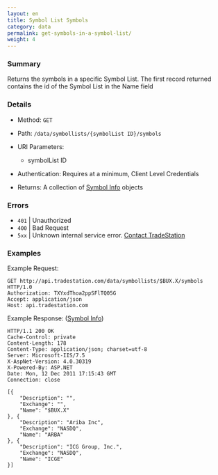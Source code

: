 ```yaml
---
layout: en
title: Symbol List Symbols
category: data
permalink: get-symbols-in-a-symbol-list/
weight: 4
---
```


### Summary

Returns the symbols in a specific Symbol List. The first record returned contains the id of the Symbol List in the Name field

### Details

* Method: `GET`
* Path: `/data/symbollists/{symbolList ID}/symbols`
* URI Parameters:

  * symbolList ID
* Authentication: Requires at a minimum, Client Level Credentials
* Returns: A collection of [Symbol Info](../../objects/symbol-info) objects

### Errors

* `401` | Unauthorized
* `400` | Bad Request
* `5xx` | Unknown internal service error. [Contact TradeStation](mailto:webapi@tradestation.com)

### Examples

Example Request:

    GET http://api.tradestation.com/data/symbollists/$BUX.X/symbols HTTP/1.0
    Authorization: TXYxdThoa2ppSFlTQ05G
    Accept: application/json
    Host: api.tradestation.com

Example Response: ([Symbol Info](../../objects/symbol-info))

    HTTP/1.1 200 OK
    Cache-Control: private
    Content-Length: 178
    Content-Type: application/json; charset=utf-8
    Server: Microsoft-IIS/7.5
    X-AspNet-Version: 4.0.30319
    X-Powered-By: ASP.NET
    Date: Mon, 12 Dec 2011 17:15:43 GMT
    Connection: close

    [{
        "Description": "",
        "Exchange": "",
        "Name": "$BUX.X"
    }, {
        "Description": "Ariba Inc",
        "Exchange": "NASDQ",
        "Name": "ARBA"
    }, {
        "Description": "ICG Group, Inc.",
        "Exchange": "NASDQ",
        "Name": "ICGE"
    }]
